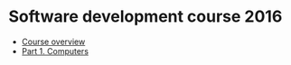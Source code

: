 # Software development course 2016

* [Course overview](https://github.com/pccourse/software-development/blob/master/course_overview.md)
* [Part 1. Computers](https://github.com/pccourse/software-development/tree/master/part_1)
